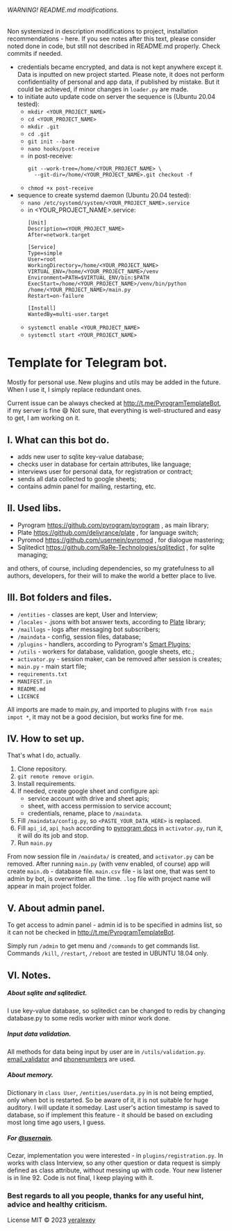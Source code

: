 ###### WARNING! README.md modifications.

Non systemized in description modifications to project, installation recommendations - here. If you see notes after this 
text, please consider noted done in code, but still not described in README.md properly. Check commits if needed.

- credentials became encrypted, and data is not kept anywhere except it. Data is inputted on new project 
started. Please note, it does not perform confidentiality of personal and app data, if published by mistake. But it
could be achieved, if minor changes in `loader.py` are made.
- to initiate auto update code on server the sequence is (Ubuntu 20.04 tested):
  * `mkdir <YOUR_PROJECT_NAME>`
  * `cd <YOUR_PROJECT_NAME>`
  * `mkdir .git`
  * `cd .git`
  * `git init --bare`
  * `nano hooks/post-receive`
  * in post-receive: 
    ```commandline
    git --work-tree=/home/<YOUR_PROJECT_NAME> \
      --git-dir=/home/<YOUR_PROJECT_NAME>.git checkout -f

  * `chmod +x post-receive`
- sequence to create systemd daemon (Ubuntu 20.04 tested):
  * `nano /etc/systemd/system/<YOUR_PROJECT_NAME>.service`
  * in <YOUR_PROJECT_NAME>.service: 
    ```commandline
    [Unit]
    Description=<YOUR_PROJECT_NAME>
    After=network.target
    
    [Service]
    Type=simple
    User=root
    WorkingDirectory=/home/<YOUR_PROJECT_NAME>
    VIRTUAL_ENV=/home/<YOUR_PROJECT_NAME>/venv
    Environment=PATH=$VIRTUAL_ENV/bin:$PATH
    ExecStart=/home/<YOUR_PROJECT_NAME>/venv/bin/python /home/<YOUR_PROJECT_NAME>/main.py
    Restart=on-failure
    
    [Install]
    WantedBy=multi-user.target
  * `systemctl enable <YOUR_PROJECT_NAME>`
  * `systemctl start <YOUR_PROJECT_NAME>`

# Template for Telegram bot.


Mostly for personal use. New plugins and utils may be added in the future. When I use
it, I simply replace redundant ones.

Current issue can be always checked at http://t.me/PyrogramTemplateBot, if my server is fine 😄
Not sure, that everything is well-structured and easy to get, I am working on it.


## I. What can this bot do.

- adds new user to sqlite key-value database;
- checks user in database for certain attributes, like language;
- interviews user for personal data, for registration or contract;
- sends all data collected to google sheets;
- contains admin panel for mailing, restarting, etc.


## II. Used libs.

- Pyrogram    https://github.com/pyrogram/pyrogram            , as main library;
- Plate       https://github.com/delivrance/plate             , for language switch;
- Pyromod     https://github.com/usernein/pyromod             , for dialogue mastering;
- Sqlitedict  https://github.com/RaRe-Technologies/sqlitedict , for sqlite managing;

and others, of course, including dependencies, so my gratefulness to all authors,
developers, for their will to make the world a better place to live.


## III. Bot folders and files.

- `/entities`    - classes are kept, User and Interview;
- `/locales`     - .jsons with bot answer texts, according to [Plate](https://github.com/delivrance/plate) library;
- `/maillogs`    - logs after messaging bot subscribers;
- `/maindata`    - config, session files, database;
- `/plugins`     - handlers, according to Pyrogram's 
[Smart Plugins](https://docs.pyrogram.org/topics/smart-plugins#smart-plugins);
- `/utils`       - workers for database, validation, google sheets, etc.;
- `activator.py` - session maker, can be removed after session is creates;
- `main.py`      - main start file;
- `requirements.txt`
- `MANIFEST.in`
- `README.md`
- `LICENCE`

All imports are made to main.py, and imported to plugins with `from main impot *`, it
may not be a good decision, but works fine for me.


## IV.  How to set up.

That's what I do, actually.

1. Clone repository.
2. `git remote remove origin`.
3. Install requirements.
4. If needed, create google sheet and configure api:  
   - service account with drive and sheet apis;
   - sheet, with access permission to service account;
   - credentials, rename, place to `/maindata`.
5. Fill `/maindata/config.py`, so `<PASTE_YOUR_DATA_HERE>` is replaced.
6. Fill `api_id`, `api_hash` according to [pyrogram docs](https://docs.pyrogram.org/start/auth) in `activator.py`, 
run it, it will do its job and stop.
7. Run `main.py`

From now session file in `/maindata/` is created, and `activator.py` can be removed.
After running `main.py` (with venv enabled, of course) app will create `main.db` - database
file. `main.csv` file - is last one, that was sent to admin by bot, is overwritten
all the time. `.log` file with project name will appear in main project folder.


## V. About admin panel.

To get access to admin panel - admin id is to be specified in admins list, so it can not
be checked in http://t.me/PyrogramTemplateBot.

Simply run `/admin` to get menu and `/commands` to get commands list.
Commands `/kill`, `/restart`, `/reboot` are tested in UBUNTU 18.04 only.


## VI. Notes.

##### About sqlite and sqlitedict.

I use key-value database, so sqlitedict can  be changed to redis by changing
database.py to some redis worker with minor work done.

##### Input data validation.

All methods for data being input by user are in `/utils/validation.py`. 
[email_validator](https://github.com/JoshData/python-email-validator) and 
[phonenumbers](https://github.com/daviddrysdale/python-phonenumbers) are used.

##### About memory.

Dictionary in `class User`, `/entities/userdata.py` in is not being emptied, only when bot is restarted. So be aware
of it, it is not suitable for huge auditory. I will update it someday. Last user's action timestamp is saved to database,
so if implement this feature - it should be based on excluding most long time ago users, I guess.

##### For [@usernain](https://github.com/usernein).

Cezar, implementation you were interested - in `plugins/registration.py`. In works with class Interview,
so any other question or data request is simply defined as class attribute, without
messing up with code. Your new listener is in line 92. Code is not final, I keep
playing with it.

### Best regards to all you people, thanks for any useful hint, advice and healthy criticism.

License
MIT © 2023 [yeralexey](https://github.com/yeralexey)
